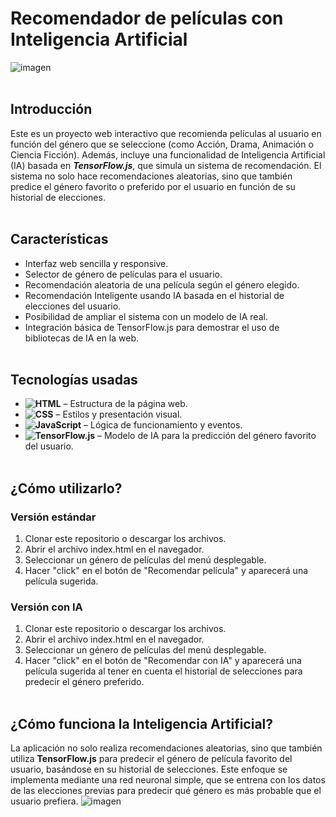 # Recomendador de películas con Inteligencia Artificial
![imagen](https://github.com/user-attachments/assets/caceb03d-c872-4982-9544-4915167f819d)
<br><br>
## Introducción
Este es un proyecto web interactivo que recomienda películas al usuario en función del género que se seleccione (como Acción, Drama, Animación o Ciencia Ficción). Además, incluye una funcionalidad de Inteligencia Artificial (IA) basada en ***TensorFlow.js***, que simula un sistema de recomendación. El sistema no solo hace recomendaciones aleatorias, sino que también predice el género favorito o preferido por el usuario en función de su historial de elecciones.
<br><br>
## Características
- Interfaz web sencilla y responsive.
- Selector de género de películas para el usuario.
- Recomendación aleatoria de una película según el género elegido.
- Recomendación Inteligente usando IA basada en el historial de elecciones del usuario.
- Posibilidad de ampliar el sistema con un modelo de IA real.
- Integración básica de TensorFlow.js para demostrar el uso de bibliotecas de IA en la web.
<br><br>
## Tecnologías usadas
- **![ HTML](https://img.shields.io/badge/-HTML-%23e34f26?style=flat&labelColor=%23ffffff&logo=HTML5)** – Estructura de la página web.
- **![ CSS](https://img.shields.io/badge/-CSS-%2300a2ff?style=flat&labelColor=%23007ec6&logo=CSS3)** – Estilos y presentación visual.
- **![ JavaScript](https://img.shields.io/badge/-JavaScript-%23f7df1e?style=flat&labelColor=%23000000&logo=JavaScript)** – Lógica de funcionamiento y eventos.
- **![ TensorFlow.js](https://img.shields.io/badge/-TensorFlow.js-%23ff6f00?style=flat&labelColor=%23ffffff&logo=TensorFlow)** – Modelo de IA para la predicción del género favorito del usuario.
<br><br>
## ¿Cómo utilizarlo?
### Versión estándar
1. Clonar este repositorio o descargar los archivos.
2. Abrir el archivo index.html en el navegador.
3. Seleccionar un género de películas del menú desplegable.
4. Hacer "click" en el botón de "Recomendar película" y aparecerá una película sugerida.
### Versión con IA
1. Clonar este repositorio o descargar los archivos.
2. Abrir el archivo index.html en el navegador.
3. Seleccionar un género de películas del menú desplegable.
4. Hacer "click" en el botón de "Recomendar con IA" y aparecerá una película sugerida al tener en cuenta el historial de selecciones para predecir el género preferido.
<br><br>
## ¿Cómo funciona la Inteligencia Artificial?
La aplicación no solo realiza recomendaciones aleatorias, sino que también utiliza **TensorFlow.js** para predecir el género de película favorito del usuario, basándose en su historial de selecciones. Este enfoque se implementa mediante una red neuronal simple, que se entrena con los datos de las elecciones previas para predecir qué género es más probable que el usuario prefiera.
![imagen](https://github.com/user-attachments/assets/99229663-62ca-4a89-bb27-0bcdd7487ee0)
